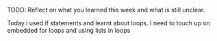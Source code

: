 TODO: Reflect on what you learned this week and what is still unclear.

Today i used if statements and learnt about loops. I need to touch up on embedded for loops and using lists in loops